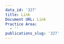 ```yaml
---
data_id: '327'
title: Link
Document URL: Link
Practice Area:
  - ''
publications_slug: '327'
---
```

